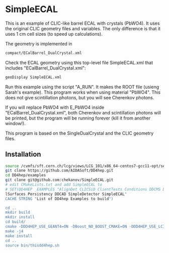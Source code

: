# SimpleECAL 

This is an example of CLIC-like barrel ECAL with crystals (PbWO4). It uses the original CLIC geometry files and variables.
The only difference is that it uses 1 cm cell sizes (to speed up calculations).

The geometry is implemented in 

```bash
compact/ECalBarrel_DualCrystal.xml
```

Check the ECAL geometry using this top-level file SimpleECAL.xml that includes "ECalBarrel_DualCrystal.xml":

```bash
geoDisplay SimpleECAL.xml
```

Run this example using the script "A_RUN". It  makes the ROOT file (usieng Sarah's example). This program works when using material "PbWO4". This does not give scintillation photons, but you will see Cherenkov photons.

If you will replace PbWO4 with E_PbWO4 inside "ECalBarrel_DualCrystal.xml", both Cherenkov and scintillation photons will be printed, 
but the program will be running forever (kill it from another window!). 
 

This program is based on the SingleDualCrystal and the CLIC geometry files.

##  Installation 

```bash
source /cvmfs/sft.cern.ch/lcg/views/LCG_101/x86_64-centos7-gcc11-opt/setup.sh
git clone https://github.com/AIDASoft/DD4hep.git
cd DD4hep/examples
git clone git@github.com:chekanov/SimpleECAL.git 
# edit CMakeLists.txt and add SimpleECAL to
# SET(DD4HEP _EXAMPLES "AlignDet CLICSiD ClientTests Conditions DDCMS DDCodex DDDigi DDG4 DDG4_MySensDet LHeD Optica\
lSurfaces Persistency DDCAD SimpleDetector SimpleECAL"
CACHE STRING "List of DD4hep Examples to build")

cd ..
mkdir build
mkdir install
cd build/
cmake -DDD4HEP_USE_GEANT4=ON -DBoost_NO_BOOST_CMAKE=ON -DDD4HEP_USE_LCIO=ON -DBUILD_TESTING=ON -DROOT_DIR=$ROOTSYS -D CMAKE_BUILD_TYPE=Release -DDD4HEP_BUILD_EXAMPLES=ON ..
make -j4
make install
cd ..
source bin/thisdd4hep.sh
```


